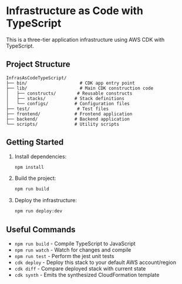 # Infrastructure as Code with TypeScript

This is a three-tier application infrastructure using AWS CDK with TypeScript.

## Project Structure

```
InfrasAsCodeTypeScript/
├── bin/                    # CDK app entry point
├── lib/                    # Main CDK construction code
│   ├── constructs/        # Reusable constructs
│   ├── stacks/           # Stack definitions
│   └── configs/          # Configuration files
├── test/                  # Test files
├── frontend/             # Frontend application
├── backend/              # Backend application
└── scripts/              # Utility scripts
```

## Getting Started

1. Install dependencies:
   ```bash
   npm install
   ```

2. Build the project:
   ```bash
   npm run build
   ```

3. Deploy the infrastructure:
   ```bash
   npm run deploy:dev
   ```

## Useful Commands

* `npm run build`   - Compile TypeScript to JavaScript
* `npm run watch`   - Watch for changes and compile
* `npm run test`    - Perform the jest unit tests
* `cdk deploy`      - Deploy this stack to your default AWS account/region
* `cdk diff`        - Compare deployed stack with current state
* `cdk synth`       - Emits the synthesized CloudFormation template
